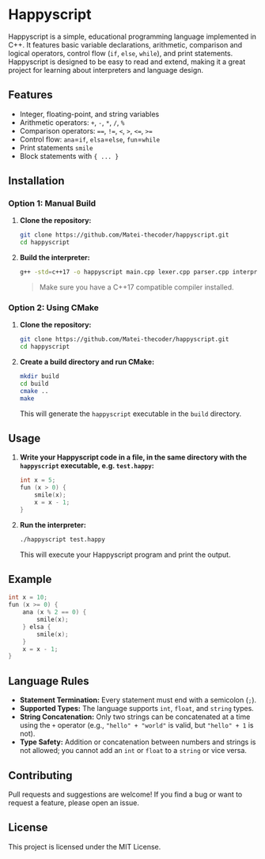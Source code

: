 # Happyscript

Happyscript is a simple, educational programming language implemented in C++. It features basic variable declarations, arithmetic, comparison and logical operators, control flow (`if`, `else`, `while`), and print statements. Happyscript is designed to be easy to read and extend, making it a great project for learning about interpreters and language design.

## Features

- Integer, floating-point, and string variables
- Arithmetic operators: `+`, `-`, `*`, `/`, `%`
- Comparison operators: `==`, `!=`, `<`, `>`, `<=`, `>=`
- Control flow: `ana`=`if`, `elsa`=`else`, `fun`=`while`
- Print statements `smile`
- Block statements with `{ ... }`

## Installation

### Option 1: Manual Build

1. **Clone the repository:**
   ```sh
   git clone https://github.com/Matei-thecoder/happyscript.git
   cd happyscript
   ```

2. **Build the interpreter:**
   ```sh
   g++ -std=c++17 -o happyscript main.cpp lexer.cpp parser.cpp interpreter.cpp
   ```

   > Make sure you have a C++17 compatible compiler installed.

### Option 2: Using CMake

1. **Clone the repository:**
   ```sh
   git clone https://github.com/Matei-thecoder/happyscript.git
   cd happyscript
   ```

2. **Create a build directory and run CMake:**
   ```sh
   mkdir build
   cd build
   cmake ..
   make
   ```

   This will generate the `happyscript` executable in the `build` directory.

## Usage

1. **Write your Happyscript code in a file, in the same directory with the `happyscript` executable, e.g. `test.happy`:**
   ```c
   int x = 5;
   fun (x > 0) {
       smile(x);
       x = x - 1;
   }
   ```

2. **Run the interpreter:**
   ```sh
   ./happyscript test.happy
   ```

   This will execute your Happyscript program and print the output.

## Example

```c
int x = 10;
fun (x >= 0) {
    ana (x % 2 == 0) {
        smile(x);
    } elsa {
        smile(x);
    }
    x = x - 1;
}
```

## Language Rules

- **Statement Termination:** Every statement must end with a semicolon (`;`).
- **Supported Types:** The language supports `int`, `float`, and `string` types.
- **String Concatenation:** Only two strings can be concatenated at a time using the `+` operator (e.g., `"hello" + "world"` is valid, but `"hello" + 1` is not).
- **Type Safety:** Addition or concatenation between numbers and strings is not allowed; you cannot add an `int` or `float` to a `string` or vice versa.

## Contributing

Pull requests and suggestions are welcome! If you find a bug or want to request a feature, please open an issue.

## License

This project is licensed under the MIT License.
